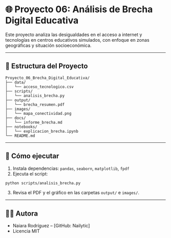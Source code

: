# 🌐 Proyecto 06: Análisis de Brecha Digital Educativa

Este proyecto analiza las desigualdades en el acceso a internet y tecnologías en centros educativos simulados, con enfoque en zonas geográficas y situación socioeconómica.

---

## 📂 Estructura del Proyecto

```
Proyecto_06_Brecha_Digital_Educativa/
├── data/
│   └── acceso_tecnologico.csv
├── scripts/
│   └── analisis_brecha.py
├── output/
│   └── brecha_resumen.pdf
├── images/
│   └── mapa_conectividad.png
├── docs/
│   └── informe_brecha.md
├── notebooks/
│   └── explicacion_brecha.ipynb
└── README.md
```

---

## 🚀 Cómo ejecutar

1. Instala dependencias: `pandas`, `seaborn`, `matplotlib`, `fpdf`
2. Ejecuta el script:
```bash
python scripts/analisis_brecha.py
```

3. Revisa el PDF y el gráfico en las carpetas `output/` e `images/`.

---

## 👩‍💻 Autora

- Naiara Rodríguez – [GitHub: Nailytic]  
- Licencia MIT
